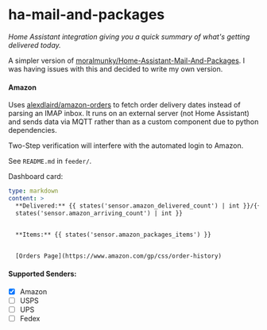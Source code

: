 # ha-mail-and-packages

_Home Assistant integration giving you a quick summary of what's getting delivered today._

A simpler version
of [moralmunky/Home-Assistant-Mail-And-Packages](https://github.com/moralmunky/Home-Assistant-Mail-And-Packages). I was
having issues with this and decided to write my own version.

#### Amazon

Uses [alexdlaird/amazon-orders](https://github.com/alexdlaird/amazon-orders) to fetch order delivery dates instead of
parsing an IMAP inbox. It runs on an external server (not Home Assistant) and sends data via MQTT rather than as a
custom component due to python dependencies.

Two-Step verification will interfere with the automated login to Amazon.

See `README.md` in `feeder/`.

Dashboard card:

```yaml
type: markdown
content: >
  **Delivered:** {{ states('sensor.amazon_delivered_count') | int }}/{{
  states('sensor.amazon_arriving_count') | int }}


  **Items:** {{ states('sensor.amazon_packages_items') }}


  [Orders Page](https://www.amazon.com/gp/css/order-history)
```

#### Supported Senders:

- [x] Amazon
- [ ] USPS
- [ ] UPS
- [ ] Fedex